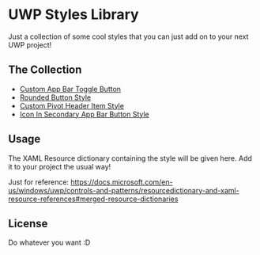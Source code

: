 # UWP Styles Library
Just a collection of some cool styles that you can just add on to your next UWP project!

## The Collection
* [Custom App Bar Toggle Button](\CustomAppBarToggleButtonStyle)
* [Rounded Button Style](\RoundedButtonStyle)
* [Custom Pivot Header Item Style](\CustomPivotHeaderItemStyle)
* [Icon In Secondary App Bar Button Style](\IconInSecondaryAppBarButtonStyle)

## Usage
The XAML Resource dictionary containing the style will be given here. Add it to your project the usual way!

Just for reference:
https://docs.microsoft.com/en-us/windows/uwp/controls-and-patterns/resourcedictionary-and-xaml-resource-references#merged-resource-dictionaries

## License
Do whatever you want :D